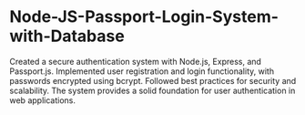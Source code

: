 # Node-JS-Passport-Login-System-with-Database

Created a secure authentication system with Node.js, Express, and Passport.js. Implemented user 
registration and login functionality, with passwords encrypted using bcrypt. Followed best practices for 
security and scalability. The system provides a solid foundation for user authentication in web applications.
